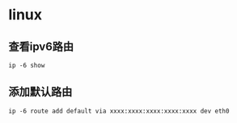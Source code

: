 # linux
## 查看ipv6路由

    ip -6 show 

## 添加默认路由

    ip -6 route add default via xxxx:xxxx:xxxx:xxxx:xxxx dev eth0